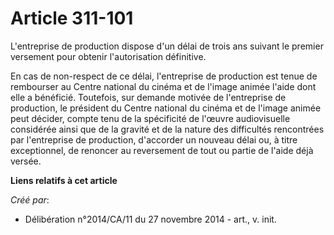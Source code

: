 # Article 311-101

L'entreprise de production dispose d'un délai de trois ans suivant le premier versement pour obtenir l'autorisation
définitive. 

En cas de non-respect de ce délai, l'entreprise de production est tenue de rembourser au Centre national du cinéma et de
l'image animée l'aide dont elle a bénéficié. Toutefois, sur demande motivée de l'entreprise de production, le président du
Centre national du cinéma et de l'image animée peut décider, compte tenu de la spécificité de l'œuvre audiovisuelle
considérée ainsi que de la gravité et de la nature des difficultés rencontrées par l'entreprise de production, d'accorder un
nouveau délai ou, à titre exceptionnel, de renoncer au reversement de tout ou partie de l'aide déjà versée.

**Liens relatifs à cet article**

_Créé par_:

  - Délibération n°2014/CA/11 du 27 novembre 2014 - art., v. init.
